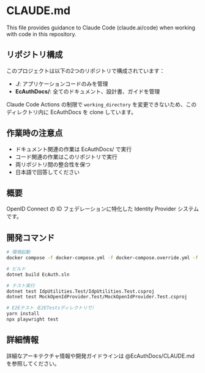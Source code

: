 # CLAUDE.md

This file provides guidance to Claude Code (claude.ai/code) when working with code in this repository.

## リポジトリ構成

このプロジェクトは以下の2つのリポジトリで構成されています：

- **./**: アプリケーションコードのみを管理
- **EcAuthDocs/**: 全てのドキュメント、設計書、ガイドを管理

Claude Code Actions の制限で `working_directory` を変更できないため、このディレクトリ内に EcAuthDocs を clone しています。

## 作業時の注意点

- ドキュメント関連の作業は EcAuthDocs/ で実行
- コード関連の作業はこのリポジトリで実行
- 両リポジトリ間の整合性を保つ
- 日本語で回答してください

## 概要

OpenID Connect の ID フェデレーションに特化した Identity Provider システムです。

## 開発コマンド

```bash
# 環境起動
docker compose -f docker-compose.yml -f docker-compose.override.yml -f obj/Docker/docker-compose.vs.debug.g.yml -f docker-compose.vs.debug.yml -p ec-auth up -d

# ビルド
dotnet build EcAuth.sln

# テスト実行
dotnet test IdpUtilities.Test/IdpUtilities.Test.csproj
dotnet test MockOpenIdProvider.Test/MockOpenIdProvider.Test.csproj

# E2Eテスト（E2ETestsディレクトリで）
yarn install
npx playwright test
```

## 詳細情報

詳細なアーキテクチャ情報や開発ガイドラインは @EcAuthDocs/CLAUDE.md を参照してください。
